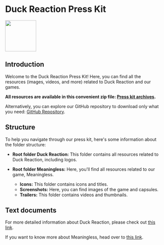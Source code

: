 # Duck Reaction Press Kit

<img src="Duck%20Reaction/Logos/duckreaction_logo2022_official_512.png" width="100">

## Introduction

Welcome to the Duck Reaction Press Kit! Here, you can find all the resources (images, videos, and more) related to Duck Reaction and our games.

**All resources are available in this convenient zip file: [Press kit archives](https://github.com/duckreaction-studio/presskit/raw/main/MeaninglessPresskit.zip?download=).**

Alternatively, you can explore our GitHub repository to download only what you need: [GitHub Repository](https://github.com/duckreaction-studio/presskit).

## Structure

To help you navigate through our press kit, here's some information about the folder structure:

- **Root folder Duck Reaction:** This folder contains all resources related to Duck Reaction, including logos.

- **Root folder Meaningless:** Here, you'll find all resources related to our game, Meaningless.
  - **Icons:** This folder contains icons and titles.
  - **Screenshots:** Here, you can find images of the game and capsules.
  - **Trailers:** This folder contains videos and thumbnails.

## Text documents

For more detailed information about Duck Reaction, please check out [this link](https://duckreaction.notion.site/About-Duck-Reaction-Press-kit-2a5a02c9858547879aaaf9acc75cb6ba?pvs=4).

If you want to know more about Meaningless, head over to [this link](https://duckreaction.notion.site/Meaningless-Press-Kit-7b40ddf3bf7442a8b32f89993c524aa2).
